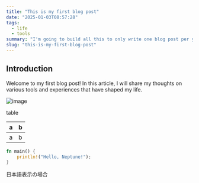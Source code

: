 ```yaml
---
title: "This is my first blog post"
date: "2025-01-03T08:57:28"
tags:
  - life
  - tools
summary: "I'm going to build all this to only write one blog post per year and call it a day"
slug: "this-is-my-first-blog-post"
---
```


## Introduction

Welcome to my first blog post! In this article, I will share my thoughts on various tools and experiences that have shaped my life.

![image](https://i.namu.wiki/i/gWENhpNKtbAg58J9i2Be_JlHXRI-yEhZ0ANXs9f0jO8KIQCnet2qjweEhhosPn_bHkq_bdLBzV54nCzYci5Oj77xXWphUounaXGLhaQgohj05oMSOLAiLG4Pc8cS4qz62gNXyjXIqD42_bX9EV8YIw7_WWhqkb6R3g4_CXdubm4.webp)

table

| a   | b   |
| --- | --- |
| a   | b   |

```rs
fn main() {
    println!("Hello, Neptune!");
}
```

日本語表示の場合
